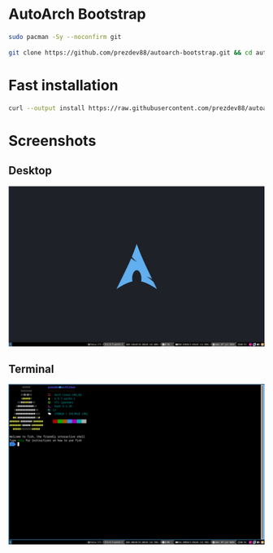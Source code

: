 # AutoArch Bootstrap

```bash
sudo pacman -Sy --noconfirm git
```

```bash
git clone https://github.com/prezdev88/autoarch-bootstrap.git && cd autoarch-bootstrap && ./install
```

# Fast installation
```bash
curl --output install https://raw.githubusercontent.com/prezdev88/autoarch-bootstrap/master/get && chmod +x install && ./install
```

# Screenshots
## Desktop
![Desktop](screenshots/desktop.png)

## Terminal
![Desktop](screenshots/terminal.png)
